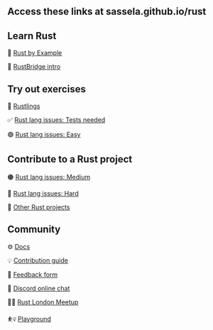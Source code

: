 ## Access these links at sassela.github.io/rust

## Learn Rust
🦀 [Rust by Example](https://doc.rust-lang.org/stable/rust-by-example/)

🌱 [RustBridge intro](https://intro.rustbridge.com/en/intro/#14)


## Try out exercises
🌿 [Rustlings](https://github.com/rust-lang/rustlings)

✅ [Rust lang issues: Tests needed](https://github.com/rust-lang/rust/labels/E-needstest)

🟢 [Rust lang issues: Easy](https://github.com/rust-lang/rust/labels/E-easy)


## Contribute to a Rust project


🟠 [Rust lang issues: Medium](https://github.com/rust-lang/rust/labels/E-medium)

🔴 [Rust lang issues: Hard](https://github.com/rust-lang/rust/labels/E-hard)

🌴 [Other Rust projects](https://github.com/trending/rust)


## Community
⚙️ [Docs](https://doc.rust-lang.org/std/index.html)

💡 [Contribution guide](https://github.com/rust-lang/rust/blob/master/CONTRIBUTING.md)

📝 [Feedback form](https://forms.gle/ByYdssUJwBtnahpb6)

💬 [Discord online chat](https://discordapp.com/invite/rust-lang)

🤝🏽 [Rust London Meetup](https://www.meetup.com/Rust-London-User-Group/)

⛹️‍♀️ [Playground](https://play.rust-lang.org/)
